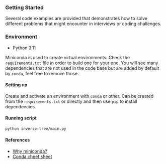 ### Getting Started

Several code examples are provided that demonstrates how to solve different problems that might encounter in interviews or coding challenges. 

### Environment

- Python 3.11

Miniconda is used to create virtual environments. Check the `requirements.txt` file in order to build one for your one.
You will see many dependencies that are not used in the code base but are added by default by `conda`, feel free to remove those.

#### Setting up

Create and activate an environment with `conda` or other. Can be created from the `requirements.txt` or directly and then use `pip` to install dependencies.

#### Running script

````bash
python inverse-tree/main.py
````

#### References

- [Why miniconda?](https://docs.anaconda.com/free/distro-or-miniconda/)
- [Conda cheet sheet](https://docs.conda.io/projects/conda/en/latest/_downloads/843d9e0198f2a193a3484886fa28163c/conda-cheatsheet.pdf)
